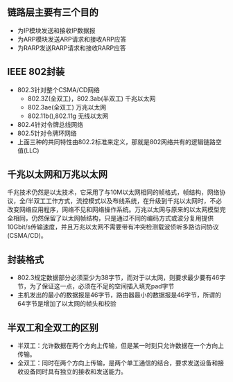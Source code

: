 链路层主要有三个目的
---
-  为IP模块发送和接收IP数据报
-  为ARP模块发送ARP请求和接收ARP应答
-  为RARP发送RARP请求和接收RARP应答

IEEE 802封装
---
- 802.3针对整个CSMA/CD网络
  - 802.3Z(全双工)，802.3ab(半双工) 千兆以太网
  - 802.3ae(全双工) 万兆以太网  
  - 802.11b(),802.11g 无线以太网
- 802.4针对令牌总线网络
- 802.5针对令牌环网络
- 上面三种的共同特性由802.2标准来定义，那就是802网络共有的逻辑链路空值(LLC)


千兆以太网和万兆以太网
---
千兆技术仍然是以太技术，它采用了与10M以太网相同的帧格式，帧结构，网络协议，全/半双工工作方式，流控模式以及布线系统，在升级到千兆以太网时，不必改变网络应用程序，网络不见和网络操作系统。万兆以太网与原来的以太网模型完全相同，仍然保留了以太网帧结构，只是通过不同的编码方式或波分复用提供10Gbit/s传输速度，并且万兆以太网不需要带有冲突检测载波侦听多路访问协议(CSMA/CD)。


封装格式
---
- 802.3规定数据部分必须至少为38字节，而对于以太网，则要求最少要有46字节，为了保证这一点，必须在不足的空间插入填充pad字节
- 主机发出的最小的数据报是46字节，路由器最小的数据报是46字节，所谓的64字节是增加了以太网的帧头和校验

半双工和全双工的区别
---
- 半双工：允许数据在两个方向上传输，但是某一时刻只允许数据在一个方向上传输。
- 全双工：同时在两个方向上传输，是两个单工通信的结合，要求发送设备和接收设备同时具有独立的接收和发送能力。
